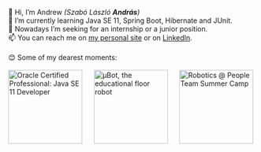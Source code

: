 👋 Hi, I’m Andrew *(Szabó László **András**)*  
🌱 I’m currently learning Java SE 11, Spring Boot, Hibernate and JUnit.  
👀 Nowadays I’m seeking for an internship or a junior position.    
📫 You can reach me on [my personal site](https://zza.hu) or on [LinkedIn](https://zza.hu/LinkedIn).  
<br>
😊 Some of my dearest moments:  
<br>
<a href="https://zza.hu/OCP" target="_blank" title="Oracle Certified Professional: Java SE 11 Developer"><img src="https://hu-zza.github.io/certificates/OCP_Java_SE_11/Oracle_Java_SE_11_Developer.png" alt="Oracle Certified Professional: Java SE 11 Developer" width="150" height="150"></a>&nbsp;&nbsp;&nbsp;&nbsp;&nbsp;
<a href="https://zza.hu/uBot-loop" target="_blank" title="μBot, the educational floor robot"><img src="https://hu-zza.github.io/images/projects/uBot_loop_v1.06_crop.jpg" alt="μBot, the educational floor robot" width="150" height="150"></a>&nbsp;&nbsp;&nbsp;&nbsp;&nbsp;
<a href="https://zza.hu/PT-Robotics" target="_blank" title="Robotics @ People Team Summer Camp"><img src="https://hu-zza.github.io/images/projects/People_Team_2018.png" alt="Robotics @ People Team Summer Camp" width="150" height="150"></a>
